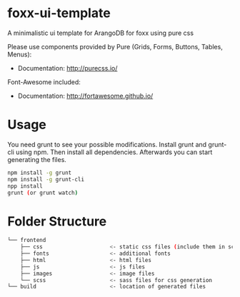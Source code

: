 # foxx-ui-template
A minimalistic ui template for ArangoDB for foxx using pure css

Please use components provided by Pure (Grids, Forms, Buttons, Tables, Menus):  
* Documentation: http://purecss.io/

Font-Awesome included:
* Documentation: http://fortawesome.github.io/

# Usage
You need grunt to see your possible modifications. Install grunt and grunt-cli using npm. Then install all dependencies. Afterwards you can start generating the files.

```sh
npm install -g grunt 
npm install -g grunt-cli
npp install 
grunt (or grunt watch)
```

# Folder Structure
```sh
└── frontend
    ├── css                     <- static css files (include them in scss/style.scss)
    ├── fonts                   <- additional fonts
    ├── html                    <- html files
    ├── js                      <- js files
    ├── images                  <- image files
    └── scss                    <- sass files for css generation
└── build                       <- location of generated files
```
